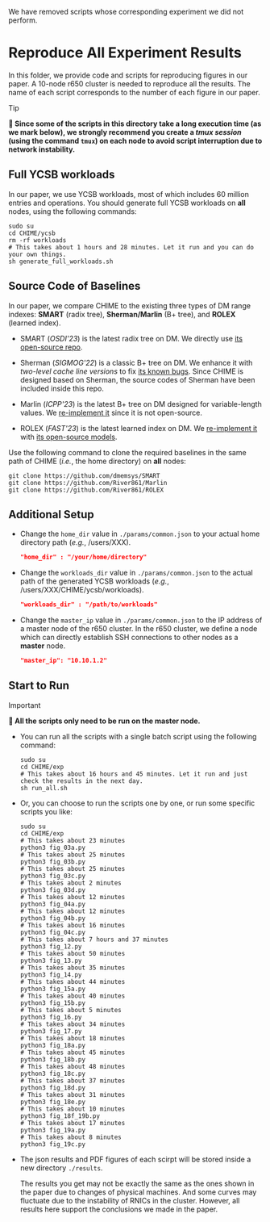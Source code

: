 We have removed scripts whose corresponding experiment we did not perform.

# Reproduce All Experiment Results

In this folder, we provide code and scripts for reproducing figures in our paper. A 10-node r650 cluster is needed to reproduce all the results.
The name of each script corresponds to the number of each figure in our paper.

> [!TIP]  
> **📢 Since some of the scripts in this directory take a long execution time (as we mark below), we strongly recommend you create a *tmux session* (using the command `tmux`) on each node to avoid script interruption due to network instability.**


## Full YCSB workloads

In our paper, we use YCSB workloads, most of which includes 60 million entries and operations. You should generate full YCSB workloads on **all** nodes, using the following commands:
```shell
sudo su
cd CHIME/ycsb
rm -rf workloads
# This takes about 1 hours and 28 minutes. Let it run and you can do your own things.
sh generate_full_workloads.sh
```


## Source Code of Baselines

In our paper, we compare CHIME to the existing three types of DM range indexes: **SMART** (radix tree), **Sherman/Marlin** (B+ tree), and **ROLEX** (learned index).

* SMART (*OSDI'23*) is the latest radix tree on DM. We directly use [its open-source repo](https://github.com/dmemsys/SMART).

* Sherman (*SIGMOG'22*) is a classic B+ tree on DM. We enhance it with *two-level cache line versions* to fix [its known bugs](https://github.com/thustorage/Sherman?tab=readme-ov-file#known-bugs). Since CHIME is designed based on Sherman, the source codes of Sherman have been included inside this repo.

* Marlin (*ICPP'23*) is the latest B+ tree on DM designed for variable-length values. We [re-implement it](https://github.com/River861/Marlin) since it is not open-source.

* ROLEX (*FAST'23*) is the latest learned index on DM. We [re-implement it](https://github.com/River861/ROLEX) with [its open-source models](https://github.com/iotlpf/ROLEX).


Use the following command to clone the required baselines in the same path of CHIME (*i.e.*, the home directory) on **all** nodes:
```shell
git clone https://github.com/dmemsys/SMART
git clone https://github.com/River861/Marlin
git clone https://github.com/River861/ROLEX
```


## Additional Setup
* Change the `home_dir` value in `./params/common.json` to your actual home directory path (*e.g.*, /users/XXX).
    ```json
    "home_dir" : "/your/home/directory"
    ```

* Change the `workloads_dir` value in `./params/common.json` to the actual path of the generated YCSB workloads (*e.g.*, /users/XXX/CHIME/ycsb/workloads).
    ```json
    "workloads_dir" : "/path/to/workloads"
    ```

* Change the `master_ip` value in `./params/common.json` to the IP address of a master node of the r650 cluster. In the r650 cluster,  we define a node which can directly establish SSH connections to other nodes as a **master** node.
    ```json
    "master_ip": "10.10.1.2"
    ```


## Start to Run

> [!important]  
> **📢 All the scripts only need to be run on the **master** node.**  

* You can run all the scripts with a single batch script using the following command:
    ```shell
    sudo su
    cd CHIME/exp
    # This takes about 16 hours and 45 minutes. Let it run and just check the results in the next day.
    sh run_all.sh
    ```
* Or, you can choose to run the scripts one by one, or run some specific scripts you like:
    ```shell
    sudo su
    cd CHIME/exp
    # This takes about 23 minutes
    python3 fig_03a.py
    # This takes about 25 minutes
    python3 fig_03b.py
    # This takes about 25 minutes
    python3 fig_03c.py
    # This takes about 2 minutes
    python3 fig_03d.py
    # This takes about 12 minutes
    python3 fig_04a.py
    # This takes about 12 minutes
    python3 fig_04b.py
    # This takes about 16 minutes
    python3 fig_04c.py
    # This takes about 7 hours and 37 minutes
    python3 fig_12.py
    # This takes about 50 minutes
    python3 fig_13.py
    # This takes about 35 minutes
    python3 fig_14.py
    # This takes about 44 minutes
    python3 fig_15a.py
    # This takes about 40 minutes
    python3 fig_15b.py
    # This takes about 5 minutes
    python3 fig_16.py
    # This takes about 34 minutes
    python3 fig_17.py
    # This takes about 18 minutes
    python3 fig_18a.py
    # This takes about 45 minutes
    python3 fig_18b.py
    # This takes about 48 minutes
    python3 fig_18c.py
    # This takes about 37 minutes
    python3 fig_18d.py
    # This takes about 31 minutes
    python3 fig_18e.py
    # This takes about 10 minutes
    python3 fig_18f_19b.py
    # This takes about 17 minutes
    python3 fig_19a.py
    # This takes about 8 minutes
    python3 fig_19c.py
    ```

* The json results and PDF figures of each scirpt will be stored inside a new directory `./results`.

    The results you get may not be exactly the same as the ones shown in the paper due to changes of physical machines.
    And some curves may fluctuate due to the instability of RNICs in the cluster.
    However, all results here support the conclusions we made in the paper.
